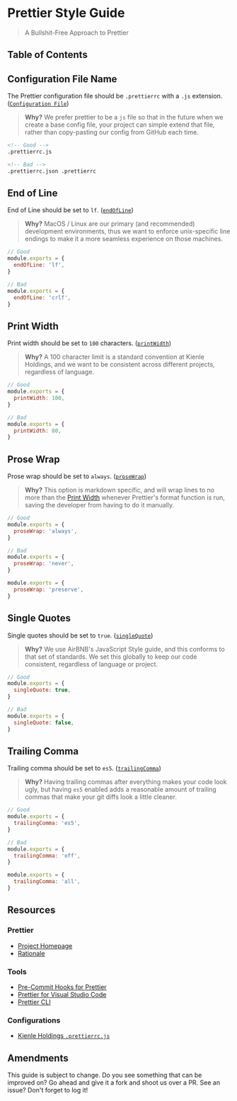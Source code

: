 # Prettier Style Guide

> A Bullshit-Free Approach to Prettier

## Table of Contents

## Configuration File Name

The Prettier configuration file should be `.prettierrc` with a `.js` extension.
([`Configuration File`](https://prettier.io/docs/en/configuration.html))

> **Why?** We prefer prettier to be a `js` file so that in the future when we create a base config
> file, your project can simple extend that file, rather than copy-pasting our config from GitHub
> each time.

<!-- prettier-ignore-start -->
```markdown
<!-- Good -->
.prettierrc.js

<!-- Bad -->
.prettierrc.json .prettierrc
```
<!-- prettier-ignore-end -->

## End of Line

End of Line should be set to `lf`.
([`endOfLine`](https://prettier.io/docs/en/options.html#end-of-line))

> **Why?** MacOS / Linux are our primary (and recommended) development environments, thus we want to
> enforce unix-specific line endings to make it a more seamless experience on those machines.

<!-- prettier-ignore-start -->
```javascript
// Good
module.exports = {
  endOfLine: 'lf',
}

// Bad
module.exports = {
  endOfLine: 'crlf',
}
```
<!-- prettier-ignore-end -->

## Print Width

Print width should be set to `100` characters.
([`printWidth`](https://prettier.io/docs/en/options.html#print-width))

> **Why?** A 100 character limit is a standard convention at Kienle Holdings, and we want to be
> consistent across different projects, regardless of language.

<!-- prettier-ignore-start -->
```javascript
// Good
module.exports = {
  printWidth: 100,
}

// Bad
module.exports = {
  printWidth: 80,
}
```
<!-- prettier-ignore-end -->

## Prose Wrap

Prose wrap should be set to `always`.
([`proseWrap`](https://prettier.io/docs/en/options.html#prose-wrap))

> **Why?** This option is markdown specific, and will wrap lines to no more than the
> [Print Width](#print-width) whenever Prettier's format function is run, saving the developer from
> having to do it manually.

<!-- prettier-ignore-start -->
```javascript
// Good
module.exports = {
  proseWrap: 'always',
}

// Bad
module.exports = {
  proseWrap: 'never',
}

module.exports = {
  proseWrap: 'preserve',
}
```
<!-- prettier-ignore-end -->

## Single Quotes

Single quotes should be set to `true`.
([`singleQuote`](https://prettier.io/docs/en/options.html#quotes))

> **Why?** We use AirBNB's JavaScript Style guide, and this conforms to that set of standards. We
> set this globally to keep our code consistent, regardless of language or project.

<!-- prettier-ignore-start -->
```javascript
// Good
module.exports = {
  singleQuote: true,
}

// Bad
module.exports = {
  singleQuote: false,
}
```
<!-- prettier-ignore-end -->

## Trailing Comma

Trailing comma should be set to `es5`.
([`trailingComma`](https://prettier.io/docs/en/options.html#trailing-commas))

> **Why?** Having trailing commas after everything makes your code look ugly, but having `es5`
> enabled adds a reasonable amount of trailing commas that make your git diffs look a little
> cleaner.

<!-- prettier-ignore-start -->
```javascript
// Good
module.exports = {
  trailingComma: 'es5',
}

// Bad
module.exports = {
  trailingComma: 'off',
}

module.exports = {
  trailingComma: 'all',
}
```
<!-- prettier-ignore-end -->

## Resources

### Prettier

- [Project Homepage](https://daringfireball.net/projects/markdown/)
- [Rationale](https://prettier.io/docs/en/rationale.html)

### Tools

- [Pre-Commit Hooks for Prettier](https://prettier.io/docs/en/precommit.html)
- [Prettier for Visual Studio Code](https://marketplace.visualstudio.com/items?itemName=esbenp.prettier-vscode)
- [Prettier CLI](https://prettier.io/docs/en/cli.html)

### Configurations

- [Kienle Holdings `.prettierrc.js`](https://github.com/kienleholdings/prettier/blob/master/.prettierrc.js)

## Amendments

This guide is subject to change. Do you see something that can be improved on? Go ahead and give it
a fork and shoot us over a PR. See an issue? Don't forget to log it!

